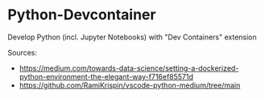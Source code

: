 # Python-Devcontainer

Develop Python (incl. Jupyter Notebooks) with "Dev Containers" extension

Sources:
- https://medium.com/towards-data-science/setting-a-dockerized-python-environment-the-elegant-way-f716ef85571d
- https://github.com/RamiKrispin/vscode-python-medium/tree/main